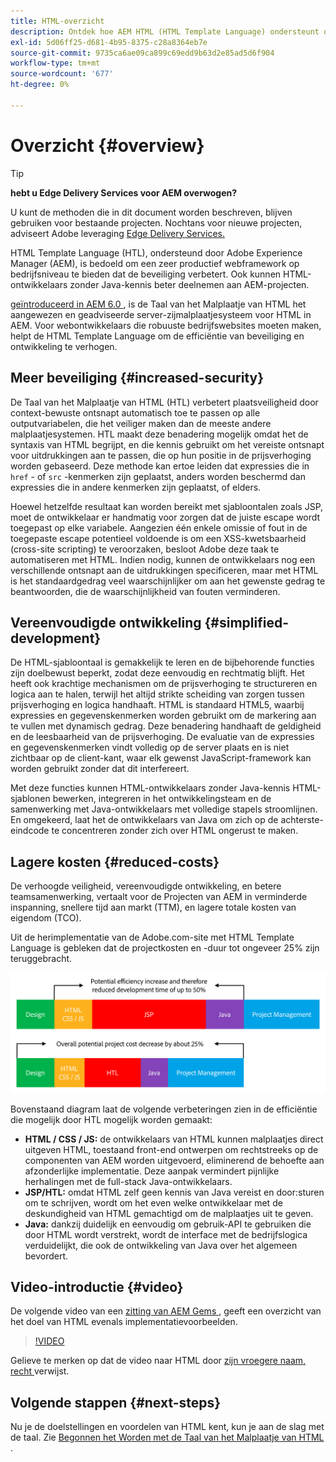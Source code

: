 ```yaml
---
title: HTML-overzicht
description: Ontdek hoe AEM HTML (HTML Template Language) ondersteunt om een productief webframework op bedrijfsniveau te bieden dat de beveiliging verbetert. Met dit framework kunnen HTML-ontwikkelaars zonder Java-kennis beter deelnemen aan AEM-projecten.
exl-id: 5d06ff25-d681-4b95-8375-c28a8364eb7e
source-git-commit: 9735ca6ae09ca899c69edd9b63d2e85ad5d6f904
workflow-type: tm+mt
source-wordcount: '677'
ht-degree: 0%

---
```



# Overzicht {#overview}

>[!TIP]
>
>**hebt u Edge Delivery Services voor AEM overwogen?**
>
>U kunt de methoden die in dit document worden beschreven, blijven gebruiken voor bestaande projecten. Nochtans voor nieuwe projecten, adviseert Adobe leveraging [ Edge Delivery Services.](https://experienceleague.adobe.com/nl/docs/experience-manager-cloud-service/content/edge-delivery/overview)

HTML Template Language (HTL), ondersteund door Adobe Experience Manager (AEM), is bedoeld om een zeer productief webframework op bedrijfsniveau te bieden dat de beveiliging verbetert. Ook kunnen HTML-ontwikkelaars zonder Java-kennis beter deelnemen aan AEM-projecten.

[ geïntroduceerd in AEM 6.0 ](history.md), is de Taal van het Malplaatje van HTML het aangewezen en geadviseerde server-zijmalplaatjesysteem voor HTML in AEM. Voor webontwikkelaars die robuuste bedrijfswebsites moeten maken, helpt de HTML Template Language om de efficiëntie van beveiliging en ontwikkeling te verhogen.

## Meer beveiliging {#increased-security}

De Taal van het Malplaatje van HTML (HTL) verbetert plaatsveiligheid door context-bewuste ontsnapt automatisch toe te passen op alle outputvariabelen, die het veiliger maken dan de meeste andere malplaatjesystemen. HTL maakt deze benadering mogelijk omdat het de syntaxis van HTML begrijpt, en die kennis gebruikt om het vereiste ontsnapt voor uitdrukkingen aan te passen, die op hun positie in de prijsverhoging worden gebaseerd. Deze methode kan ertoe leiden dat expressies die in `href` - of `src` -kenmerken zijn geplaatst, anders worden beschermd dan expressies die in andere kenmerken zijn geplaatst, of elders.

Hoewel hetzelfde resultaat kan worden bereikt met sjabloontalen zoals JSP, moet de ontwikkelaar er handmatig voor zorgen dat de juiste escape wordt toegepast op elke variabele. Aangezien één enkele omissie of fout in de toegepaste escape potentieel voldoende is om een XSS-kwetsbaarheid (cross-site scripting) te veroorzaken, besloot Adobe deze taak te automatiseren met HTML. Indien nodig, kunnen de ontwikkelaars nog een verschillende ontsnapt aan de uitdrukkingen specificeren, maar met HTML is het standaardgedrag veel waarschijnlijker om aan het gewenste gedrag te beantwoorden, die de waarschijnlijkheid van fouten verminderen.

## Vereenvoudigde ontwikkeling {#simplified-development}

De HTML-sjabloontaal is gemakkelijk te leren en de bijbehorende functies zijn doelbewust beperkt, zodat deze eenvoudig en rechtmatig blijft. Het heeft ook krachtige mechanismen om de prijsverhoging te structureren en logica aan te halen, terwijl het altijd strikte scheiding van zorgen tussen prijsverhoging en logica handhaaft. HTML is standaard HTML5, waarbij expressies en gegevenskenmerken worden gebruikt om de markering aan te vullen met dynamisch gedrag. Deze benadering handhaaft de geldigheid en de leesbaarheid van de prijsverhoging. De evaluatie van de expressies en gegevenskenmerken vindt volledig op de server plaats en is niet zichtbaar op de client-kant, waar elk gewenst JavaScript-framework kan worden gebruikt zonder dat dit interfereert.

Met deze functies kunnen HTML-ontwikkelaars zonder Java-kennis HTML-sjablonen bewerken, integreren in het ontwikkelingsteam en de samenwerking met Java-ontwikkelaars met volledige stapels stroomlijnen. En omgekeerd, laat het de ontwikkelaars van Java om zich op de achterste-eindcode te concentreren zonder zich over HTML ongerust te maken.

## Lagere kosten {#reduced-costs}

De verhoogde veiligheid, vereenvoudigde ontwikkeling, en betere teamsamenwerking, vertaalt voor de Projecten van AEM in verminderde inspanning, snellere tijd aan markt (TTM), en lagere totale kosten van eigendom (TCO).

Uit de herimplementatie van de Adobe.com-site met HTML Template Language is gebleken dat de projectkosten en -duur tot ongeveer 25% zijn teruggebracht.

![ efficiënt verhoging en kostendaling ](assets/chlimage_1.png)

Bovenstaand diagram laat de volgende verbeteringen zien in de efficiëntie die mogelijk door HTL mogelijk worden gemaakt:

* **HTML / CSS / JS:** de ontwikkelaars van HTML kunnen malplaatjes direct uitgeven HTML, toestaand front-end ontwerpen om rechtstreeks op de componenten van AEM worden uitgevoerd, eliminerend de behoefte aan afzonderlijke implementatie. Deze aanpak vermindert pijnlijke herhalingen met de full-stack Java-ontwikkelaars.
* **JSP/HTL:** omdat HTML zelf geen kennis van Java vereist en door:sturen om te schrijven, wordt om het even welke ontwikkelaar met de deskundigheid van HTML gemachtigd om de malplaatjes uit te geven.
* **Java:** dankzij duidelijk en eenvoudig om gebruik-API te gebruiken die door HTML wordt verstrekt, wordt de interface met de bedrijfslogica verduidelijkt, die ook de ontwikkeling van Java over het algemeen bevordert.

## Video-introductie {#video}

De volgende video van een [ zitting van AEM Gems ](https://experienceleague.adobe.com/nl/docs/events/experience-manager-gems-recordings/gems2014/aem-introduction-to-htl), geeft een overzicht van het doel van HTML evenals implementatievoorbeelden.

>[!VIDEO](https://video.tv.adobe.com/v/19504/?quality=9)

Gelieve te merken op dat de video naar HTML door [ zijn vroegere naam, recht ](history.md) verwijst.

## Volgende stappen {#next-steps}

Nu je de doelstellingen en voordelen van HTML kent, kun je aan de slag met de taal. Zie [ Begonnen het Worden met de Taal van het Malplaatje van HTML ](getting-started.md).
